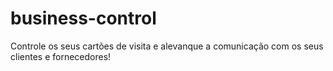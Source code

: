 # business-control
Controle os seus cartões de visita e alevanque a comunicação com os seus clientes e fornecedores!
